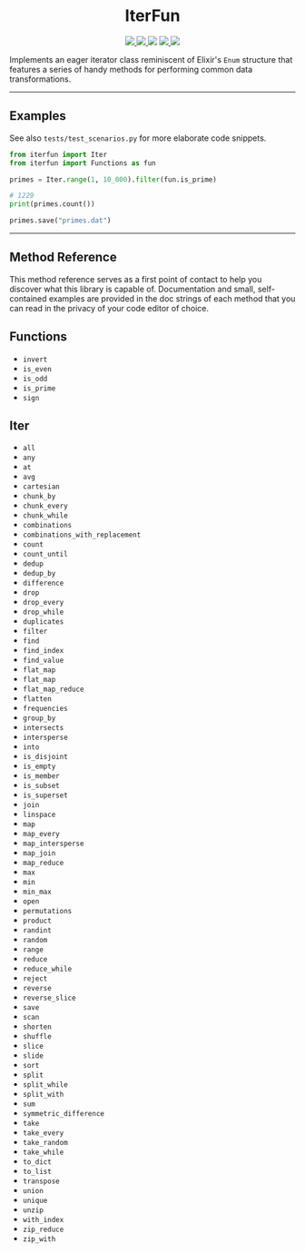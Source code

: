 <h1 align="center">IterFun</h1>

<p align="center">
    <a href="https://github.com/StefanGreve/iterfun/actions?query=workflow%3ACI" title="Continuous Integration" target="_blank">
        <img src="https://github.com/StefanGreve/iterfun/actions/workflows/python-app.yml/badge.svg">
    </a>
    <a href="https://github.com/StefanGreve/iterfun" title="Release Version">
        <img src="https://img.shields.io/pypi/v/iterfun?color=blue&label=Release">
    </a>
    <a title="Supported Python Versions">
        <img src="https://img.shields.io/pypi/pyversions/iterfun">
    </a>
    <a href="https://www.gnu.org/licenses/gpl-3.0.en.html" title="License Information" target="_blank" rel="noopener noreferrer">
        <img src="https://img.shields.io/badge/License-MIT-blue.svg">
    </a>
    <a title="Downloads per Month">
        <img src="https://img.shields.io/pypi/dm/iterfun">
    </a>
</p>

Implements an eager iterator class reminiscent of Elixir's `Enum` structure that
features a series of handy methods for performing common data transformations.

---

## Examples

See also `tests/test_scenarios.py` for more elaborate code snippets.

```python
from iterfun import Iter
from iterfun import Functions as fun

primes = Iter.range(1, 10_000).filter(fun.is_prime)

# 1229
print(primes.count())

primes.save("primes.dat")
```

---

## Method Reference

This method reference serves as a first point of contact to help you discover
what this library is capable of. Documentation and small, self-contained examples
are provided in the doc strings of each method that you can read in the privacy of
your code editor of choice.

## Functions

- `invert`
- `is_even`
- `is_odd`
- `is_prime`
- `sign`

## Iter

- `all`
- `any`
- `at`
- `avg`
- `cartesian`
- `chunk_by`
- `chunk_every`
- `chunk_while`
- `combinations`
- `combinations_with_replacement`
- `count`
- `count_until`
- `dedup`
- `dedup_by`
- `difference`
- `drop`
- `drop_every`
- `drop_while`
- `duplicates`
- `filter`
- `find`
- `find_index`
- `find_value`
- `flat_map`
- `flat_map`
- `flat_map_reduce`
- `flatten`
- `frequencies`
- `group_by`
- `intersects`
- `intersperse`
- `into`
- `is_disjoint`
- `is_empty`
- `is_member`
- `is_subset`
- `is_superset`
- `join`
- `linspace`
- `map`
- `map_every`
- `map_intersperse`
- `map_join`
- `map_reduce`
- `max`
- `min`
- `min_max`
- `open`
- `permutations`
- `product`
- `randint`
- `random`
- `range`
- `reduce`
- `reduce_while`
- `reject`
- `reverse`
- `reverse_slice`
- `save`
- `scan`
- `shorten`
- `shuffle`
- `slice`
- `slide`
- `sort`
- `split`
- `split_while`
- `split_with`
- `sum`
- `symmetric_difference`
- `take`
- `take_every`
- `take_random`
- `take_while`
- `to_dict`
- `to_list`
- `transpose`
- `union`
- `unique`
- `unzip`
- `with_index`
- `zip_reduce`
- `zip_with`
